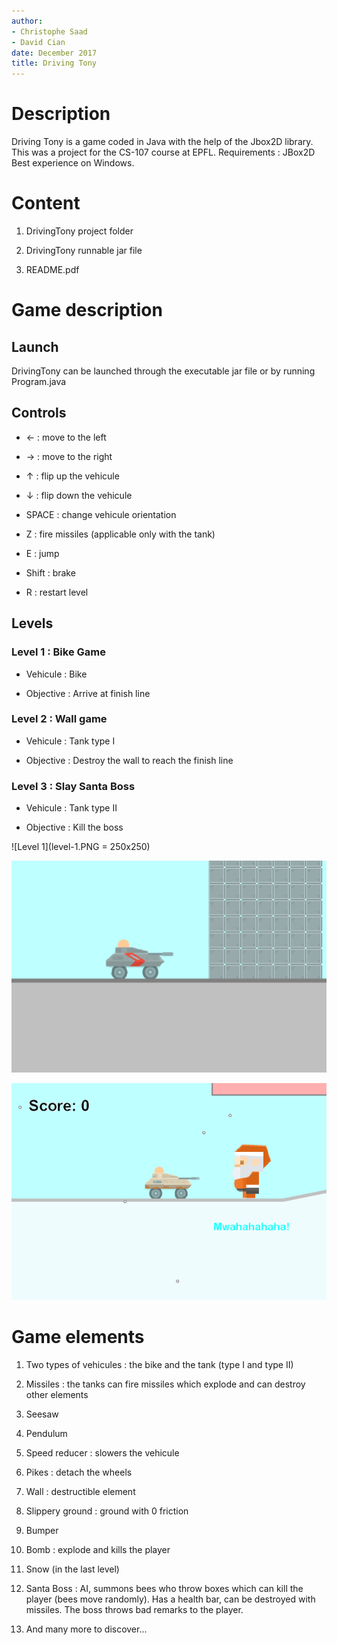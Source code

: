 ```yaml
---
author:
- Christophe Saad
- David Cian
date: December 2017
title: Driving Tony
---
```


Description
===========

Driving Tony is a game coded in Java with the help of the Jbox2D
library. This was a project for the CS-107 course at EPFL. Requirements
: JBox2D Best experience on Windows.

Content
=======

1.  DrivingTony project folder

2.  DrivingTony runnable jar file

3.  README.pdf

Game description
================

Launch
------

DrivingTony can be launched through the executable jar file or by
running Program.java

Controls
--------

-   &larr; : move to the left

-   &rarr;  : move to the right

-   &uarr; : flip up the vehicule

-   &darr; : flip down the vehicule

-   SPACE : change vehicule orientation

-   Z : fire missiles (applicable only with the tank)

-   E : jump

-   Shift : brake

-   R : restart level

Levels
------

### Level 1 : Bike Game

-   Vehicule : Bike

-   Objective : Arrive at finish line

### Level 2 : Wall game

-   Vehicule : Tank type I

-   Objective : Destroy the wall to reach the finish line

### Level 3 : Slay Santa Boss

-   Vehicule : Tank type II

-   Objective : Kill the boss

![Level 1](level-1.PNG = 250x250)

![Level 2](level-2.PNG)

![Level 3](level-3.PNG)

Game elements
=============

1.  Two types of vehicules : the bike and the tank (type I and type II)

2.  Missiles : the tanks can fire missiles which explode and can destroy
    other elements

3.  Seesaw

4.  Pendulum

5.  Speed reducer : slowers the vehicule

6.  Pikes : detach the wheels

7.  Wall : destructible element

8.  Slippery ground : ground with 0 friction

9.  Bumper

10. Bomb : explode and kills the player

11. Snow (in the last level)

12. Santa Boss : AI, summons bees who throw boxes which can kill the
    player (bees move randomly). Has a health bar, can be destroyed with
    missiles. The boss throws bad remarks to the player.

13. And many more to discover\...
